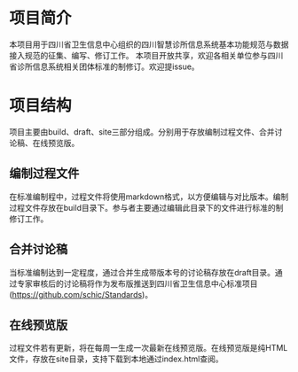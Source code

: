 # 项目简介
本项目用于四川省卫生信息中心组织的四川智慧诊所信息系统基本功能规范与数据接入规范的征集、编写、修订工作。
本项目开放共享，欢迎各相关单位参与四川省诊所信息系统相关团体标准的制修订。欢迎提issue。
# 项目结构
项目主要由build、draft、site三部分组成。分别用于存放编制过程文件、合并讨论稿、在线预览版。
## 编制过程文件
在标准编制程中，过程文件将使用markdown格式，以方便编辑与对比版本。编制过程文件存放在build目录下。参与者主要通过编辑此目录下的文件进行标准的制修订工作。
## 合并讨论稿
当标准编制达到一定程度，通过合并生成带版本号的讨论稿存放在draft目录。通过专家审核后的讨论稿将作为发布版推送到四川省卫生信息中心标准项目(https://github.com/schic/Standards)。
## 在线预览版
过程文件若有更新，将在每周一生成一次最新在线预览版。在线预览版是纯HTML文件，存放在site目录，支持下载到本地通过index.html查阅。

